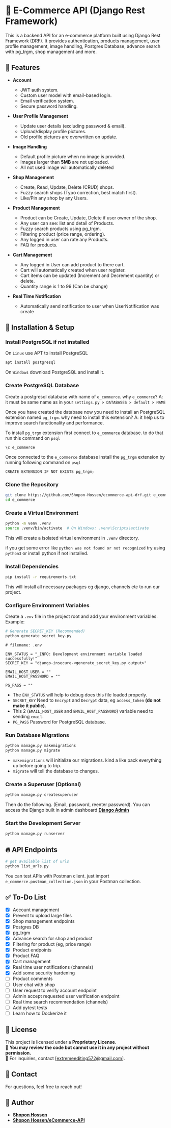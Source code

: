 # 🛒 E-Commerce API (Django Rest Framework)

This is a backend API for an e-commerce platform built using Django Rest Framework (DRF). It provides authentication, products management, user profile management, image handling, Postgres Database, advance search with pg_trgm, shop management and more.

## 📌 Features

- **Account**

  - JWT auth system.
  - Custom user model with email-based login.
  - Email verification system.
  - Secure password handling.

- **User Profile Management**

  - Update user details (excluding password & email).
  - Upload/display profile pictures.
  - Old profile pictures are overwritten on update.

- **Image Handling**

  - Default profile picture when no image is provided.
  - Images larger than **5MB** are not uploaded.
  - All not used image will automatically deleted

- **Shop Management**

  - Create, Read, Update, Delete (CRUD) shops.
  - Fuzzy search shops (Typo correction, best match first).
  - Like/Pin any shop by any Users.

- **Product Management**

  - Product can be Create, Update, Delete if user owner of the shop.
  - Any user can see: list and detail of Products.
  - Fuzzy search products using pg_trgm.
  - Filtering product (price range, ordering).
  - Any logged in user can rate any Products.
  - FAQ for products.

- **Cart Management**

  - Any logged in User can add product to there cart.
  - Cart will automatically created when user register.
  - Cart items can be updated (Increment and Decrement quantity) or delete.
  - Quantity range is 1 to 99 (Can be change)

- **Real Time Notification**

  - Automatically send notification to user when UserNotification was create


## 🚀 Installation & Setup

### Install PostgreSQL if not installed

On `Linux` use APT to install PostgreSQL

```bash
apt install postgresql
```

On `Windows` download PostgreSQL and install it.

### Create PostgreSQL Database

Create a postgresql database with name of `e_commerce`. why `e_commerce`? A: it must be same name as in your `settings.py > DATABASES > default > NAME`

Once you have created the database now you need to install an PostgreSQL extension named `pg_trgm`. why need to install this extension? A: it help us to improve search functionality and performance.

To install `pg_trgm` extension first connect to `e_commerce` database. to do that run this command on `psql`

```psql
\c e_commerce
```

Once connected to the `e_commerce` database install the `pg_trgm` extension by running following command on `psql`

```psql
CREATE EXTENSION IF NOT EXISTS pg_trgm;
```

### Clone the Repository

```bash
git clone https://github.com/Shopon-Hossen/ecommerce-api-drf.git e_commerce
cd e_commerce
```

### Create a Virtual Environment

```bash
python -m venv .venv
source .venv/bin/activate  # On Windows: .venv\Scripts\activate
```
This will create a isolated virtual environment in `.venv` directory.

if you get some error like `python was not found or not recognized` try using `python3` or install python if not installed. 

### Install Dependencies

```bash
pip install -r requirements.txt
```
This will install all necessary packages eg django, channels etc to run our project.

### Configure Environment Variables

Create a `.env` file in the project root and add your environment variables. Example:

```bash
# Generate SECRET_KEY (Recommended)
python generate_secret_key.py
```

```
# filename: .env

ENV_STATUS = "_INFO: Development environment variable loaded successfully!"
SECRET_KEY = "django-insecure-<generate_secret_key.py output>"

EMAIL_HOST_USER = ""
EMAIL_HOST_PASSWORD = ""

PG_PASS = ""
```

 - The `ENV_STATUS` will help to debug does this file loaded properly.
 - `SECRET_KEY` Need to `Encrypt` and `Decrypt` data, eg `access_token` **(do not make it public)**.
 - This 2 (`EMAIL_HOST_USER` and `EMAIL_HOST_PASSWORD`) variable need to sending `email`.
 - `PG_PASS` Password for PostgreSQL database.


### Run Database Migrations

```bash
python manage.py makemigrations
python manage.py migrate
```

 - `makemigrations` will initialize our migrations. kind a like pack everything up before going to trip.
 - `migrate` will tell the database to changes.


### Create a Superuser (Optional)

```bash
python manage.py createsuperuser
```

Then do the following. (Email, password, reenter password).
You can access the Django built in admin dashboard [**Django Admin**](http://127.0.0.1:8000/admin/)

### Start the Development Server

```bash
python manage.py runserver
```

## 🔥 API Endpoints

```bash
# get available list of urls
python list_urls.py
```

You can test APIs with Postman client. just import `e_commerce.postman_collection.json` in your Postman collection.

## ✅ To-Do List

- [x] Account management
- [x] Prevent to upload large files
- [x] Shop management endpoints
- [x] Postgres DB
- [x] pg_trgm
- [x] Advance search for shop and product
- [x] Filtering for product (eg, price range)
- [x] Product endpoints
- [x] Product FAQ
- [x] Cart management
- [x] Real time user notifications (channels)
- [x] Add some security hardening
- [ ] Product comments
- [ ] User chat with shop
- [ ] User request to verify account endpoint
- [ ] Admin accept requested user verification endpoint
- [ ] Real time search recommendation (channels)
- [ ] Add pytest tests
- [ ] Learn how to Dockerize it

## 📜 License

This project is licensed under a **Proprietary License**.  
🔹 **You may review the code but cannot use it in any project without permission.**  
🔹 For inquiries, contact [extremeediting572@gmail.com].

## 📧 Contact

For questions, feel free to reach out!

## **👤 Author**

- **[Shopon Hossen](https://github.com/Shopon-Hossen)**
- **[Shopon Hossen/eCommerce-API](https://github.com/Shopon-Hossen/ecommerce-api-drf)**
